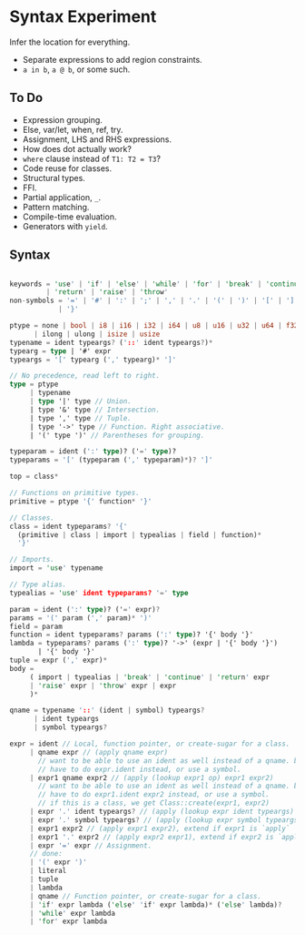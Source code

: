 # Syntax Experiment

Infer the location for everything.
- Separate expressions to add region constraints.
- `a in b`, `a @ b`, or some such.

## To Do

- Expression grouping.
- Else, var/let, when, ref, try.
- Assignment, LHS and RHS expressions.
- How does dot actually work?
- `where` clause instead of `T1: T2 = T3`?
- Code reuse for classes.
- Structural types.
- FFI.
- Partial application, `_`.
- Pattern matching.
- Compile-time evaluation.
- Generators with `yield`.

## Syntax

```rs

keywords = 'use' | 'if' | 'else' | 'while' | 'for' | 'break' | 'continue'
         | 'return' | 'raise' | 'throw'
non-symbols = '=' | '#' | ':' | ';' | ',' | '.' | '(' | ')' | '[' | ']' | '{'
            | '}'

ptype = none | bool | i8 | i16 | i32 | i64 | u8 | u16 | u32 | u64 | f32 | f64
      | ilong | ulong | isize | usize
typename = ident typeargs? ('::' ident typeargs?)*
typearg = type | '#' expr
typeargs = '[' typearg (',' typearg)* ']'

// No precedence, read left to right.
type = ptype
     | typename
     | type '|' type // Union.
     | type '&' type // Intersection.
     | type ',' type // Tuple.
     | type '->' type // Function. Right associative.
     | '(' type ')' // Parentheses for grouping.

typeparam = ident (':' type)? ('=' type)?
typeparams = '[' (typeparam (',' typeparam)*)? ']'

top = class*

// Functions on primitive types.
primitive = ptype '{' function* '}'

// Classes.
class = ident typeparams? '{'
  (primitive | class | import | typealias | field | function)*
  '}'

// Imports.
import = 'use' typename

// Type alias.
typealias = 'use' ident typeparams? '=' type

param = ident (':' type)? ('=' expr)?
params = '(' param (',' param)* ')'
field = param
function = ident typeparams? params (':' type)? '{' body '}'
lambda = typeparams? params (':' type)? '->' (expr | '{' body '}')
       | '{' body '}'
tuple = expr (',' expr)*
body =
     ( import | typealias | 'break' | 'continue' | 'return' expr
     | 'raise' expr | 'throw' expr | expr
     )*

qname = typename '::' (ident | symbol) typeargs?
      | ident typeargs
      | symbol typeargs?

expr = ident // Local, function pointer, or create-sugar for a class.
     | qname expr // (apply qname expr)
       // want to be able to use an ident as well instead of a qname. but if the ident is a local, it should be an application.
       // have to do expr.ident instead, or use a symbol.
     | expr1 qname expr2 // (apply (lookup expr1 op) expr1 expr2)
       // want to be able to use an ident as well instead of a qname. but if the ident is a local, it should be an application.
       // have to do expr1.ident expr2 instead, or use a symbol.
       // if this is a class, we get Class::create(expr1, expr2)
     | expr '.' ident typeargs? // (apply (lookup expr ident typeargs) expr)
     | expr '.' symbol typeargs? // (apply (lookup expr symbol typeargs) expr)
     | expr1 expr2 // (apply expr1 expr2), extend if expr1 is `apply`
     | expr1 '.' expr2 // (apply expr2 expr1), extend if expr2 is `apply`
     | expr '=' expr // Assignment.
     // done:
     | '(' expr ')'
     | literal
     | tuple
     | lambda
     | qname // Function pointer, or create-sugar for a class.
     | 'if' expr lambda ('else' 'if' expr lambda)* ('else' lambda)?
     | 'while' expr lambda
     | 'for' expr lambda

```
